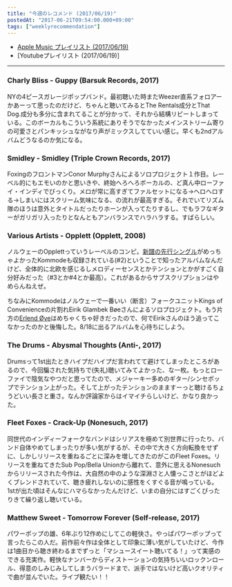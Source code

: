 ```yaml
---
title: "今週のレコメンド (2017/06/19)"
postedAt: "2017-06-21T09:54:00.000+09:00"
tags: ["weeklyrecommendation"]
---
```


* [Apple Music プレイリスト (2017/06/19)](https://itunes.apple.com/jp/playlist/%E4%BB%8A%E9%80%B1%E3%81%AE%E3%83%AC%E3%82%B3%E3%83%A1%E3%83%B3%E3%83%89-2017-06-19/idpl.12933d45410940e7a15d8cca1c43de4f)
* \[Youtubeプレイリスト (2017/06/19)\]

---

### Charly Bliss - Guppy (Barsuk Records, 2017)

NYの4ピースガレージポップバンド。最初聴いた時またWeezer直系フォロアーかあーって思ったのだけど、ちゃんと聴いてみるとThe Rentals成分とThat Dog.成分も多分に含まれてることが分かって、それから結構リピートしまっている。このボーカルもこういう系統にありそうでなかったメインストリーム寄りの可愛さとパンキッシュながなり声がミックスしてていい感じ。早くも2ndアルバムどうなるのか気になる。

### Smidley - Smidley (Triple Crown Records, 2017)

FoxingのフロントマンConor Murphyさんによるソロプロジェクト１作目。レーベル的にもエモいのかと思いきや、終始へろへろボーカルの、ど真ん中ローファイ・インディでびっくり。メロが常に高すぎてファルセットになる→ヘロヘロする→しまいにはスクリーム気味になる、の流れが最高すぎる。それでいてリズム隊のほうは意外とタイトルだったりホーンが入ってたりするし、でもラフなギターがガリガリ入ったりとなんともアンバランスでハラハラする。すばらしい。

### Various Artists - Opplett (Opplett, 2008)

ノルウェーのOpplettっていうレーベルのコンピ。[新譜の先行シングル](https://www.youtube.com/watch?v=C%5FvGGuhA0kg)がめっちゃよかったKommodeも収録されている(#2)ということで知ったアルバムなんだけど、全体的に北欧を感じるしメロディーセンスとかテンションとかがすごく自分好みだった（#3とか#4とか最高）。これがあるからサブスクリプションはやめらんねえぜ。

ちなみにKommodeはノルウェーで一番いい（断言）フォークユニットKings of Convenienceの片割れEirik Glambek Bøeさんによるソロプロジェクト。もう片方の[Erlend Øye](https://www.youtube.com/watch?v=q83JgabrXZI)はめちゃくちゃ好きだったので、何でEirikさんのほう追ってこなかったのかと後悔した。8/18に出るアルバムを心待ちにしよう。

### The Drums - Abysmal Thoughts (Anti-, 2017)

Drumsって1st出たときハイプだハイプだ言われてて避けてしまったところがあるので、今回騙された気持ちで(失礼)聴いてみてよかった、な一枚。もっとローファイで陰気なやつだと思ってたので、メジャーキー多めのギター/シンセポップでテンション上がった。そして上がったテンションのまますーっと聴けるちょうどいい長さと重さ。なんか評論家からはイマイチらしいけど、かなり良かった。

### Fleet Foxes - Crack-Up (Nonesuch, 2017)

同世代のインディーフォークなバンドはシリアスを極めて別世界に行ったり、バンド自体やめてしまったりが多い気がするが、その中で大きく方向転換をせずに、しかしリリースを重ねるごとに深みを増してきたのがこのFleet Foxes。リリースを重ねてきたSub Pop/Bella Unionから離れて、意外に思えるNonesuchからリリースされた今作は、大自然の中のような深淵さと人懐っこさとがほどよくブレンドされていて、聴き疲れしないのに感性をくすぐる音が鳴っている。1stが出た頃はそんなにハマらなかったんだけど、いまの自分にはすごくぴったりきて繰り返し聴いている。

### Matthew Sweet - Tomorrow Forever (Self-release, 2017)

パワーポップの雄、6年ぶり12作めにしてこの軽快さ。やっぱパワーポップって言ったらこの人だ。前作前々作は全体として印象に薄い気がしていたけど、今作は1曲目から聴き終わるまでずっと「マシュースイート聴いてる！」って実感のできる充実作。軽快なナンバーからディストーションの気持ちいいロックンロール、得意のしみじみしてしまうバラードまで、派手ではないけど高いクオリティで曲が並んでいた。ライブ観たい！！